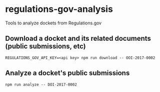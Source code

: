 # regulations-gov-analysis
Tools to analyze dockets from Regulations.gov

## Download a docket and its related documents (public submissions, etc)

`REGULATIONS_GOV_API_KEY=<api key> npm run download -- OOI-2017-0002`

## Analyze a docket's public submissions

`npm run analyze -- DOI-2017-0002`